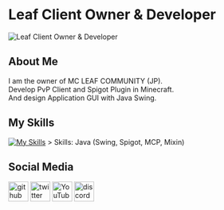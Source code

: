 # Leaf Client Owner & Developer
![Leaf Client Owner & Developer](https://pbs.twimg.com/profile_banners/1300038511383293953/1649417199/1500x500)

## About Me

I am the owner of MC LEAF COMMUNITY (JP).  
Develop PvP Client and Spigot Plugin in Minecraft.  
And design Application GUI with Java Swing.  

## My Skills

[![My Skills](https://skillicons.dev/icons?i=java&theme=light)](https://skillicons.dev) > Skills: Java (Swing, Spigot, MCP, Mixin)

## Social Media

[<img src='https://cdn.jsdelivr.net/npm/simple-icons@3.0.1/icons/github.svg' alt='github' height='40'>](https://github.com/Lefiy)  [<img src='https://cdn.jsdelivr.net/npm/simple-icons@3.0.1/icons/twitter.svg' alt='twitter' height='40'>](https://twitter.com/leaf_client)  [<img src='https://cdn.jsdelivr.net/npm/simple-icons@3.0.1/icons/youtube.svg' alt='YouTube' height='40'>](https://www.youtube.com/c/Lefiy_MC)  [<img src='https://cdn.jsdelivr.net/npm/simple-icons@3.0.1/icons/discord.svg' alt='discord' height='40'>](https://discord.com/invite/eJtRwnhxdY)
